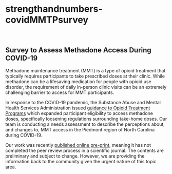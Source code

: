 # strengthandnumbers-covidMMTPsurvey
<br>

## Survey to Assess Methadone Access During COVID-19
Methadone maintenance treatment (MMT) is a type of opioid treatment that typically requires participants to take prescribed doses at their clinic. While methadone can be a lifesaving medication for people with opioid use disorder, the requirement of daily in-person clinic visits can be an extremely challenging barrier to access for MMT participants.
<br>

In response to the COVID-19 pandemic, the Substance Abuse and Mental Health Services Administration issued [guidance to Opioid Treatment Programs](https://www.samhsa.gov/sites/default/files/otp-guidance-20200316.pdf/) which expanded participant eligibility to access methadone doses, specifically loosening regulations surrounding take-home doses. Our team is conducting a needs assessment to describe the perceptions about, and changes to, MMT access in the Piedmont region of North Carolina during COVID-19.
<br>

Our work was recently [published online pre-print](https://www.medrxiv.org/content/10.1101/2020.08.31.20185249v1/), meaning it has not completed the peer review process in a scientific journal. The contents are preliminary and subject to change. However, we are providing the information back to the community given the urgent nature of this topic area.
